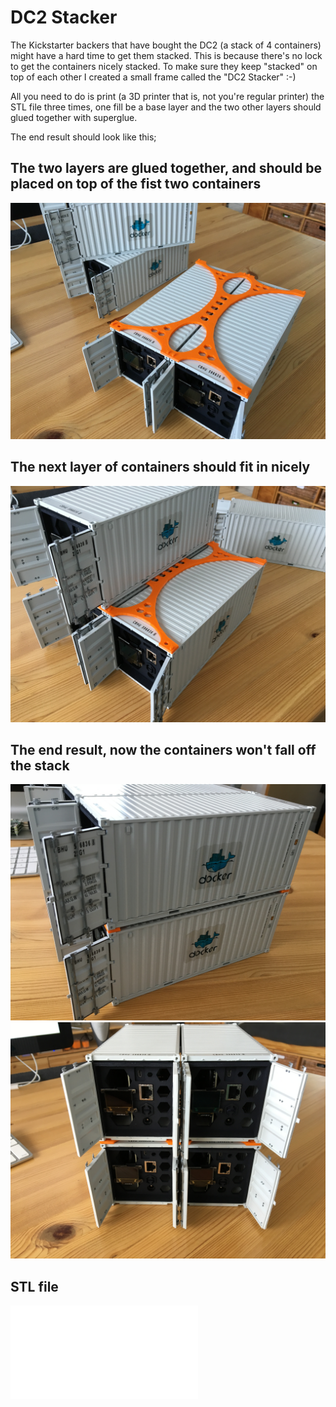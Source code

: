 # DC2 Stacker

The Kickstarter backers that have bought the DC2 (a stack of 4 containers) might have a hard time to get them stacked.
This is because there's no lock to get the containers nicely stacked. To make sure they keep "stacked" on top of each other I created a small frame called the "DC2 Stacker" :-)

All you need to do is print (a 3D printer that is, not you're regular printer) the STL file three times, one fill be a base layer and the two other layers should glued together with superglue.

The end result should look like this;

## The two layers are glued together, and should be placed on top of the fist two containers
![Two layers glued together](./images/dc2_stacker_1.jpg)

## The next layer of containers should fit in nicely
![Build the stack](./images/dc2_stacker_2.jpg)

## The end result, now the containers won't fall off the stack
![End result 1](./images/dc2_stacker_3.jpg)
![End result 2](./images/dc2_stacker_4.jpg)

## STL file
![DC2-Stacker STL file](./sources/dc2_stacker.stl)
